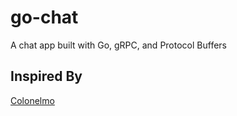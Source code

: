 # go-chat
A chat app built with Go, gRPC, and Protocol Buffers

## Inspired By
[Colonelmo](https://github.com/colonelmo/grpc-chat)

